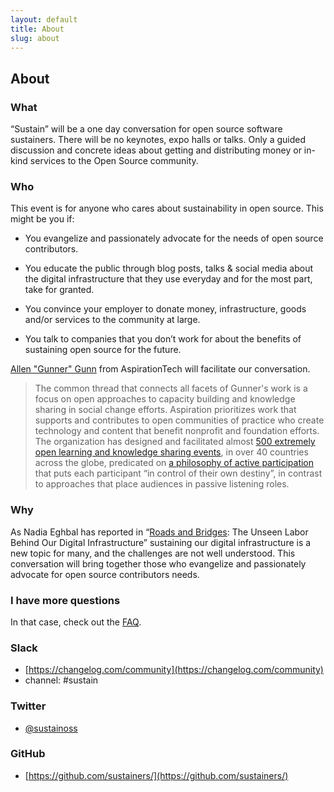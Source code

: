 ```yaml
---
layout: default
title: About
slug: about
---
```


## About

### What

“Sustain” will be a one day conversation for open source software sustainers. There will be no keynotes, expo halls or talks. Only a guided discussion and concrete ideas about getting and distributing money or in-kind services to the Open Source community.

### Who

This event is for anyone who cares about sustainability in open source. This might be you if:

- You evangelize and passionately advocate for the needs of open source contributors.

- You educate the public through blog posts, talks & social media about the digital infrastructure that they use everyday and for the most part, take for granted.

- You convince your employer to donate money, infrastructure, goods and/or services to the community at large.

- You talk to companies that you don’t work for about the benefits of sustaining open source for the future.

[Allen "Gunner" Gunn](https://aspirationtech.org/about/people/gunner) from AspirationTech will facilitate our conversation.

> The common thread that connects all facets of Gunner's work is a focus on open approaches to capacity building and knowledge sharing in social change efforts. Aspiration prioritizes work that supports and contributes to open communities of practice who create technology and content that benefit nonprofit and foundation efforts. The organization has designed and facilitated almost [500 extremely open learning and knowledge sharing events](https://aspirationtech.org/events/history), in over 40 countries across the globe, predicated on [a philosophy of active participation](https://aspirationtech.org/papers/creating_participatory_events) that puts each participant “in control of their own destiny”, in contrast to approaches that place audiences in passive listening roles.

### Why

As Nadia Eghbal has reported in “[Roads and Bridges](https://www.fordfoundation.org/library/reports-and-studies/roads-and-bridges-the-unseen-labor-behind-our-digital-infrastructure/): The Unseen Labor Behind Our Digital Infrastructure” sustaining our digital infrastructure is a new topic for many, and the challenges are not well understood. This conversation will bring together those who evangelize and passionately advocate for open source contributors needs.

### I have more questions

In that case, check out the [FAQ](/faq).

### Slack

* [https://changelog.com/community](https://changelog.com/community)
* channel: #sustain

### Twitter

* [@sustainoss](https://twitter.com/SustainOSS)

### GitHub

* [https://github.com/sustainers/](https://github.com/sustainers/)
